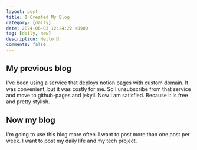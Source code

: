 ```yaml
---
layout: post
title: I Created My Blog
category: [daily]
date: 2024-06-03 12:24:22 +0900
tag: [daily, new]
description: Hello 👋
comments: false
---
```


## My previous blog

I've been using a service that deploys notion pages with custom domain. It was convenient, but it was costly for me. So I unsubscribe from that service and move to github-pages and jekyll. Now I am satisfied. Because it is free and pretty stylish.

## Now my blog

I'm going to use this blog more often. I want to post more than one post per week. I want to post my daily life and my tech project.
